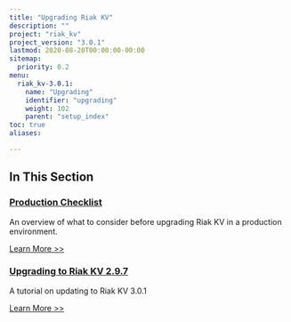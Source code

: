 ```yaml
---
title: "Upgrading Riak KV"
description: ""
project: "riak_kv"
project_version: "3.0.1"
lastmod: 2020-08-20T00:00:00-00:00
sitemap:
  priority: 0.2
menu:
  riak_kv-3.0.1:
    name: "Upgrading"
    identifier: "upgrading"
    weight: 102
    parent: "setup_index"
toc: true
aliases:

---
```


[upgrade checklist]: ./checklist
[upgrade version]: ./version
[upgrade cluster]: ./cluster
[upgrade mdc]: ./multi-datacenter

## In This Section

### [Production Checklist][upgrade checklist]

An overview of what to consider before upgrading Riak KV in a production environment.

[Learn More >>][upgrade checklist]

### [Upgrading to Riak KV 2.9.7][upgrade version]

A tutorial on updating to Riak KV 3.0.1

[Learn More >>][upgrade version]

